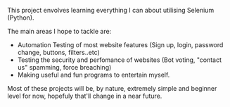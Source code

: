 This project envolves learning everything I can about utilising Selenium (Python).

The main areas I hope to tackle are:

- Automation Testing of most website features (Sign up, login, password change, buttons, filters..etc)
- Testing the security and perfomance of websites (Bot voting, "contact us" spamming, force breaching)
- Making useful and fun programs to entertain myself.

Most of these projects will be, by nature, extremely simple and beginner level for now, hopefuly that'll change in a near future. 
